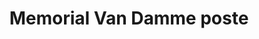 ---
title: Memorial Van Damme poste
slug: "memorial-van-damme-lr"
description: "De studenten 2CMO namen deel aan de wedstrijd die op zoek gaat naar het campagnebeeld voor de 40ste editie van de Memorial Van Damme"
type: "extern"
members:
    - name: "Linde Raats"
      direction: "Cross-Media Ontwerp"
      subdirection: "Graphic Design"
      disk: "2e Schijf"
thumbnail:
    url: "thumb.jpg"
    alt: ""
    height: 1
    width: 1
    text-color: "f2950b"
    background-color: "f2950b"
media:
    - url: "1.memorial.png"
      type: "image"
created: 20/01/2017
order: 6
---